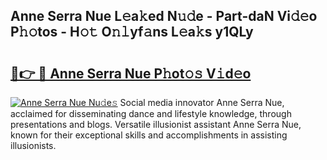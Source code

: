 ## Anne Serra Nue L𝚎a𝚔ed N𝚞𝚍e - Part-daN Vi𝚍𝚎o P𝚑𝚘tos - H𝚘𝚝 O𝚗𝚕yf𝚊ns L𝚎a𝚔s y1QLy

# <h2><a href="http://kf1h5go.oniu.top/?m=Anne+Serra+Nue">🔗👉 🔴 Anne Serra Nue P𝚑ot𝚘𝚜 V𝚒d𝚎o</a></h2>

[![Anne Serra Nue Nu𝚍e𝚜](https://i.imgur.com/0qMVB7G.gif)](http://kf1h5go.oniu.top/?m=Anne+Serra+Nue)
Social media innovator Anne Serra Nue, acclaimed for disseminating dance and lifestyle knowledge, through presentations and blogs. Versatile illusionist assistant Anne Serra Nue, known for their exceptional skills and accomplishments in assisting illusionists.  
